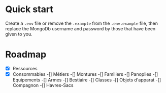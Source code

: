 # Quick start

Create a `.env` file or remove the `.example` from the `.env.example` file, then replace the MongoDb username and password by those that have been given to you.

# Roadmap

-[x] Ressources
-[x] Consommables
-[] Métiers
-[] Montures
-[] Familiers
-[] Panoplies
-[] Equipements
-[] Armes
-[] Bestiaire
-[] Classes
-[] Objets d'apparat
-[] Compagnon
-[] Havres-Sacs